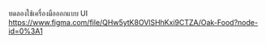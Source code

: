 ทดลองใช้เครื่องมือออกแบบ UI 
https://www.figma.com/file/QHw5ytK8OVlSHhKxi9CTZA/Oak-Food?node-id=0%3A1